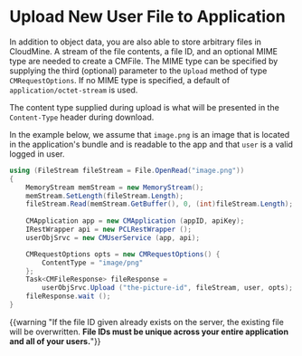 # Upload New User File to Application

In addition to object data, you are also able to store arbitrary files in CloudMine. A stream of the file contents, a file ID, and an optional MIME type are needed to create a CMFile. The MIME type can be specified by supplying the third (optional) parameter to the `Upload` method of type `CMRequestOptions`. If no MIME type is specified, a default of `application/octet-stream` is used.

The content type supplied during upload is what will be presented in the `Content-Type` header during download.

In the example below, we assume that `image.png` is an image that is located in the application's bundle and is readable to the app and that `user` is a valid logged in user.

```csharp
using (FileStream fileStream = File.OpenRead("image.png"))
{
    MemoryStream memStream = new MemoryStream();
    memStream.SetLength(fileStream.Length);
    fileStream.Read(memStream.GetBuffer(), 0, (int)fileStream.Length);
    
    CMApplication app = new CMApplication (appID, apiKey);
    IRestWrapper api = new PCLRestWrapper ();
    userObjSrvc = new CMUserService (app, api);

    CMRequestOptions opts = new CMRequestOptions() {
        ContentType = "image/png"
    };
    Task<CMFileResponse> fileResponse = 
        userObjSrvc.Upload ("the-picture-id", fileStream, user, opts);
    fileResponse.wait ();
}
```

{{warning "If the file ID given already exists on the server, the existing file will be overwritten. **File IDs must be unique across your entire application and all of your users.**"}}
